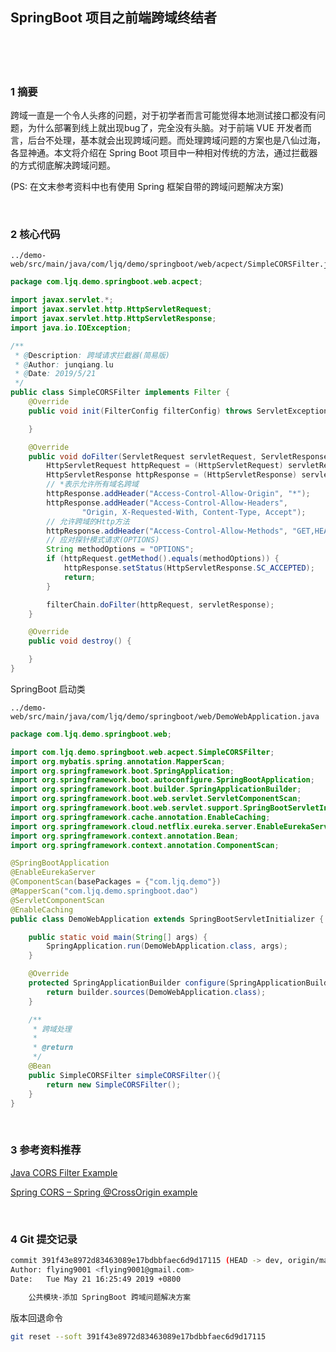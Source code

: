 ## SpringBoot 项目之前端跨域终结者  


​    
​    
​    

### 1 摘要  

跨域一直是一个令人头疼的问题，对于初学者而言可能觉得本地测试接口都没有问题，为什么部署到线上就出现bug了，完全没有头脑。对于前端 VUE 开发者而言，后台不处理，基本就会出现跨域问题。而处理跨域问题的方案也是八仙过海，各显神通。本文将介绍在 Spring Boot 项目中一种相对传统的方法，通过拦截器的方式彻底解决跨域问题。  

(PS: 在文末参考资料中也有使用 Spring 框架自带的跨域问题解决方案)   

​    

### 2 核心代码  

```
../demo-web/src/main/java/com/ljq/demo/springboot/web/acpect/SimpleCORSFilter.java
```

```java
package com.ljq.demo.springboot.web.acpect;

import javax.servlet.*;
import javax.servlet.http.HttpServletRequest;
import javax.servlet.http.HttpServletResponse;
import java.io.IOException;

/**
 * @Description: 跨域请求拦截器(简易版)
 * @Author: junqiang.lu
 * @Date: 2019/5/21
 */
public class SimpleCORSFilter implements Filter {
    @Override
    public void init(FilterConfig filterConfig) throws ServletException {

    }

    @Override
    public void doFilter(ServletRequest servletRequest, ServletResponse servletResponse, FilterChain filterChain) throws IOException, ServletException {
        HttpServletRequest httpRequest = (HttpServletRequest) servletRequest;
        HttpServletResponse httpResponse = (HttpServletResponse) servletResponse;
        // *表示允许所有域名跨域
        httpResponse.addHeader("Access-Control-Allow-Origin", "*");
        httpResponse.addHeader("Access-Control-Allow-Headers",
                "Origin, X-Requested-With, Content-Type, Accept");
        // 允许跨域的Http方法
        httpResponse.addHeader("Access-Control-Allow-Methods", "GET,HEAD,POST,PUT,PATCH,DELETE,OPTIONS,TRACE");
        // 应对探针模式请求(OPTIONS)
        String methodOptions = "OPTIONS";
        if (httpRequest.getMethod().equals(methodOptions)) {
            httpResponse.setStatus(HttpServletResponse.SC_ACCEPTED);
            return;
        }

        filterChain.doFilter(httpRequest, servletResponse);
    }

    @Override
    public void destroy() {

    }
}
```

SpringBoot 启动类  

```
../demo-web/src/main/java/com/ljq/demo/springboot/web/DemoWebApplication.java
```

```java
package com.ljq.demo.springboot.web;

import com.ljq.demo.springboot.web.acpect.SimpleCORSFilter;
import org.mybatis.spring.annotation.MapperScan;
import org.springframework.boot.SpringApplication;
import org.springframework.boot.autoconfigure.SpringBootApplication;
import org.springframework.boot.builder.SpringApplicationBuilder;
import org.springframework.boot.web.servlet.ServletComponentScan;
import org.springframework.boot.web.servlet.support.SpringBootServletInitializer;
import org.springframework.cache.annotation.EnableCaching;
import org.springframework.cloud.netflix.eureka.server.EnableEurekaServer;
import org.springframework.context.annotation.Bean;
import org.springframework.context.annotation.ComponentScan;

@SpringBootApplication
@EnableEurekaServer
@ComponentScan(basePackages = {"com.ljq.demo"})
@MapperScan("com.ljq.demo.springboot.dao")
@ServletComponentScan
@EnableCaching
public class DemoWebApplication extends SpringBootServletInitializer {

    public static void main(String[] args) {
        SpringApplication.run(DemoWebApplication.class, args);
    }

    @Override
    protected SpringApplicationBuilder configure(SpringApplicationBuilder builder) {
        return builder.sources(DemoWebApplication.class);
    }

    /**
     * 跨域处理
     *
     * @return
     */
    @Bean
    public SimpleCORSFilter simpleCORSFilter(){
        return new SimpleCORSFilter();
    }
}
```

​    

### 3 参考资料推荐  

[Java CORS Filter Example](https://howtodoinjava.com/servlets/java-cors-filter-example/ "https://howtodoinjava.com/servlets/java-cors-filter-example/")  

[Spring CORS – Spring @CrossOrigin example](https://howtodoinjava.com/spring5/webmvc/spring-mvc-cors-configuration/ "https://howtodoinjava.com/spring5/webmvc/spring-mvc-cors-configuration/")  

​    

### 4 Git 提交记录  

```bash
commit 391f43e8972d83463089e17bdbbfaec6d9d17115 (HEAD -> dev, origin/master, origin/dev, origin/HEAD, master)
Author: flying9001 <flying9001@gmail.com>
Date:   Tue May 21 16:25:49 2019 +0800

    公共模块-添加 SpringBoot 跨域问题解决方案
```

版本回退命令  

```bash
git reset --soft 391f43e8972d83463089e17bdbbfaec6d9d17115
```

​    





